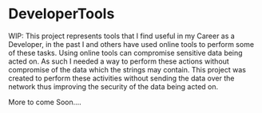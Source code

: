 # DeveloperTools
WIP: This project represents tools that I find useful in my Career as a Developer, in the past I and others have used online tools to perform some of these tasks. Using online tools can compromise sensitive data being acted on. As such I needed a way to perform these actions without compromise of the data which the strings may contain. This project was created to perform these activities without sending the data over the network thus improving the security of the data being acted on.

More to come Soon....
